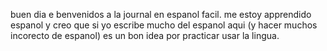 buen dia e benvenidos a la journal en espanol facil. me estoy apprendido espanol y creo que si yo escribe mucho del espanol aqui (y hacer muchos incorecto de espanol) es un bon idea por practicar usar la lingua. 
